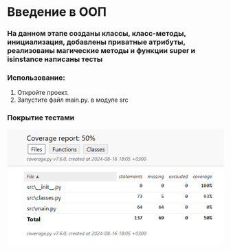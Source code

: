 # Введение в ООП
### На данном этапе созданы классы, класс-методы, инициализация, добавлены приватные атрибуты, реализованы магические методы и функции super и isinstance  написаны тесты
### Использование:
1. Откройте проект.
2. Запустите файл main.py. в модуле src
### Покрытие тестами
![img_3.png](img_3.png)
